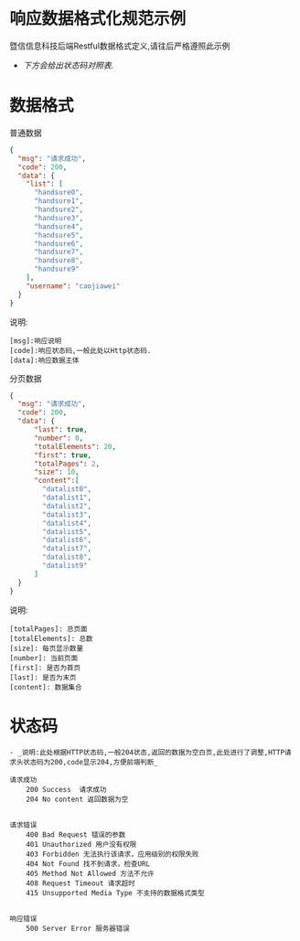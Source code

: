 响应数据格式化规范示例
========
暨信信息科技后端Restful数据格式定义,请往后严格遵照此示例

- _下方会给出状态码对照表._


数据格式
========
普通数据
```JSON
{
  "msg": "请求成功",
  "code": 200,
  "data": {
    "list": [
      "handsure0",
      "handsure1",
      "handsure2",
      "handsure3",
      "handsure4",
      "handsure5",
      "handsure6",
      "handsure7",
      "handsure8",
      "handsure9"
    ],
    "username": "caojiawei"
  }
}
```
说明:

    [msg]:响应说明
    [code]:响应状态码,一般此处以Http状态码.
    [data]:响应数据主体

    
分页数据
```JSON
{
  "msg": "请求成功",
  "code": 200,
  "data": {
      "last": true,
      "number": 0,
      "totalElements": 20,
      "first": true,
      "totalPages": 2,
      "size": 10,
      "content":[
        "datalist0",
        "datalist1",
        "datalist2",
        "datalist3",
        "datalist4",
        "datalist5",
        "datalist6",
        "datalist7",
        "datalist8",
        "datalist9"
      ]
  }
}
```
说明:

    [totalPages]: 总页面
    [totalElements]: 总数
    [size]: 每页显示数量
    [number]: 当前页面
    [first]: 是否为首页
    [last]: 是否为末页
    [content]: 数据集合

状态码
========
    - _说明:此处根据HTTP状态码,一般204状态,返回的数据为空白页,此处进行了调整,HTTP请求头状态码为200,code显示204,方便前端判断_
    
    请求成功
        200 Success  请求成功
        204 No content 返回数据为空
    
    
    请求错误
        400 Bad Request 错误的参数 
        401 Unauthorized 用户没有权限
        403 Forbidden 无法执行该请求，应用级别的权限失败
        404 Not Found 找不到请求，检查URL
        405 Method Not Allowed 方法不允许
        408 Request Timeout 请求超时
        415 Unsupported Media Type 不支持的数据格式类型
        
    
    响应错误
        500 Server Error 服务器错误